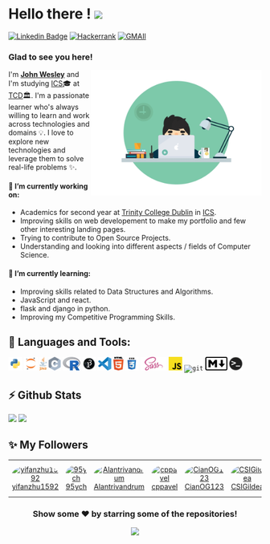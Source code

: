 # Hello there ! <img src="https://raw.githubusercontent.com/MartinHeinz/MartinHeinz/master/wave.gif" width="30px">

[![Linkedin Badge](https://img.shields.io/badge/linkedin%20-%230077B5.svg?&style=for-the-badge&logo=linkedin&logoColor=white)](https://www.linkedin.com/in/john-wesley-kommala-920739197/)
[![Hackerrank](https://img.shields.io/badge/-Hackerrank-2EC866?style=for-the-badge&logo=HackerRank&logoColor=white)](https://www.hackerrank.com/johnwesleygithub)
[![GMAIl](https://img.shields.io/badge/gmail-D14836?&style=for-the-badge&logo=gmail&logoColor=white)](mailto:johnwesleygithub@gmail.com)


### Glad to see you here!
<img align="right" height="250" width="340" alt="" src="images/happy coder.gif" />

 I'm **[John Wesley](https://github.com/JohnWesleyK)** and I'm studying [ICS](https://www.scss.tcd.ie/undergraduate/computer-science/)🎓 at [TCD](https://www.tcd.ie/)🏛. I'm a passionate learner who's always willing to learn and work across technologies and domains 💡. I love to explore new technologies and leverage them to solve real-life problems ✨. 

 #### 🔭 I’m currently working on:
- Academics for second year at [Trinity College Dublin](https://www.tcd.ie/) in [ICS](https://www.scss.tcd.ie/undergraduate/computer-science/).
- Improving skills on web developement to make my portfolio and few other interesting landing pages.
- Trying to contribute to Open Source Projects.
- Understanding and looking into different aspects / fields of Computer Science.

#### 🌱 I’m currently learning:
- Improving skills related to Data Structures and Algorithms.
- JavaScript and react.
- flask and django in python.
- Improving my Competitive Programming Skills.


## 🔧 Languages and Tools:
<code><img height="27" src="https://raw.githubusercontent.com/github/explore/80688e429a7d4ef2fca1e82350fe8e3517d3494d/topics/python/python.png" alt="python"></code>
<code><img height="27" src="https://raw.githubusercontent.com/github/explore/80688e429a7d4ef2fca1e82350fe8e3517d3494d/topics/jupyter-notebook/jupyter-notebook.png" alt="jupyter"></code>
<code><img height="27" src="images/java.svg" alt="java"></code>
<code><img height="27" src="images/c.svg" alt="c"></code>
<code><img height="27" src="images/R_logo.svg.png" alt="R"></code>
<code><img height="27" src="images/Processing_3_logo.png" alt="processing"></code>
<code><img height="27" src="images/vs-code.svg" alt="vs_code"></code>
<code><img height="27" src="images/html5.svg" alt="html"></code>
<code><img height="27" src="images/css.svg" alt="css"></code>
<code><img height="27" src="images/sass.png" alt="sass"></code>
<code><img height="27" src="images/javascript.svg" alt="javascript"></code>
<code><img height="27" src="https://devicons.github.io/devicon/devicon.git/icons/git/git-original.svg" alt="git"></code>
<code><img height="27" src="images/Markdown-mark.svg.png" alt="markdown"></code>
<code><img height="27" src="https://raw.githubusercontent.com/github/explore/80688e429a7d4ef2fca1e82350fe8e3517d3494d/topics/terminal/terminal.png" alt="terminal"></code>

<!-- <details>	 -->
  <!-- <summary><b> ⚡ Github Stats</b></summary> -->
## ⚡ Github Stats
<p float="center">
<img height="180em" src="https://github-readme-stats.vercel.app/api?username=JohnWesleyK&theme=cobalt&show_icons=true&hide_border=true" />
<img height="180em" src="https://github-readme-stats.vercel.app/api/top-langs/?username=JohnWesleyK&theme=cobalt&show_icons=true&hide_border=true&layout=compact&langs_count=8"/>
</p>


<!-- </details> -->
<!-- <p align="middle">
  <img src="https://media.giphy.com/media/I5bk7sUToEBxe/giphy.gif"/> 
</p> -->







<!-- END_SECTION:top-followers
<details>	
  <summary><b> ✨ My Followers</b></summary> -->
  <!--START_SECTION:top-followers-->
 ## ✨ My Followers
<table cellspacing="0" cellpadding="0">
  <tr align = "center" >
    <td align="center" >
      <a href="https://github.com/yifanzhu1592">
        <img src="https://avatars2.githubusercontent.com/u/37624724?s=400&u=0d6496d8c81f82d1d4417974c6f85a04c131c364&v=4" style = "border-radius: 50%;" width="70rem" alt="yifanzhu1592"/>
      </a>
      <br />
      <a href="https://github.com/yifanzhu1592">yifanzhu1592</a>
    </td>
    <td align="center" >
      <a href="https://github.com/95ych">
        <img src="https://avatars3.githubusercontent.com/u/55957942?s=400&u=52daffb829392af4442bc4e182c626ce1455c96a&v=4" style = "border-radius: 50%;" width="70rem" alt="95ych"/>
      </a>
      <br />
      <a href="https://github.com/Alantrivandrum">95ych</a>
    </td>
    <td align="center" >
      <a href="https://github.com/Alantrivandrum">
        <img src="https://avatars3.githubusercontent.com/u/47579004?s=400&u=ab2b77405d13f8aaec53b14e59051f43c2f401b0&v=4" style = "border-radius: 50%;" width="70rem" alt="Alantrivandrum"/>
      </a>
      <br />
      <a href="https://github.com/Alantrivandrum">Alantrivandrum</a>
    </td>
    <td align="center" >
      <a href="https://github.com/cppavel">
        <img src="https://avatars3.githubusercontent.com/u/24837651?s=400&u=b36b994307e263dbeb0ad14e81b915935cdac962&v=4" style = "border-radius: 50%;" width="70rem" alt="cppavel"/>
      </a>
      <br />
      <a href="https://github.com/cppavel">cppavel</a>
    </td>
    <!-- </tr>
    <tr align = "center"> -->
    <td align="center" >
      <a href="https://github.com/CianOG123">
        <img src="https://avatars3.githubusercontent.com/u/29048772?s=400&u=d4d6946f2c2124a868712df4f1f8548564de864e&v=4" style = "border-radius: 50%;" width="70rem" alt="CianOG123"/>
      </a>
      <br />
      <a href="https://github.com/CianOG123">CianOG123</a>
    </td>
    <td align="center" >
      <a href="https://github.com/CSIGildea">
        <img src="https://avatars2.githubusercontent.com/u/25468725?s=400&u=24d7bb7533e25f49c65b8db8487af91c21f316a2&v=4" style = "border-radius: 50%;" width="70rem" alt="CSIGildea"/>
      </a>
      <br />
      <a href="https://github.com/CSIGildea">CSIGildea</a>
    </td>
     <td align="center" >
      <a href="https://github.com/eli-scorpio">
        <img src="https://avatars0.githubusercontent.com/u/62078721?s=400&u=47614c8177500c40e6e0a83b74e355fd35461a53&v=4" style = "border-radius: 50%;" width="70rem" alt="eli-scorpio"/>
      </a>
      <br />
      <a href="https://github.com/eli-scorpio">eli-scorpio</a>
    </td>
    <td align="center" >
      <a href="https://github.com/borsakv">
        <img src="https://avatars2.githubusercontent.com/u/60220650?s=400&u=17215877e7053749c0b861ac47c11a6b3dcaa406&v=4" style = "border-radius: 50%;" style = "border-radius: 50%;" width="70rem" alt="borsakv"/>
      </a>
      <br />
      <a href="https://github.com/borsakv">borsakv</a>
    </td>
    </tr>
</table>
  <!-- </details> -->


<div align="center">

### Show some ❤️ by starring some of the repositories!

</div>
<!-- <p align="middle">
  <img src="https://profile-counter.glitch.me/JohnWesleyK/count.svg" />
</p> -->
<p align="middle">
<a href="https://github.com/JohnWesleyK">
  <img src="https://img.shields.io/badge/Made%20with%20%E2%9D%A4%EF%B8%8Fby-JohnWesleyK-%23fc0349" />
</p>




<!-- ![Progress Bar CI](https://github.com/liununu/liununu/workflows/Progress%20Bar%20CI/badge.svg) -->
<!--
**JohnWesleyK/JohnWesleyK** is a ✨ _special_ ✨ repository because its `README.md` (this file) appears on your GitHub profile.

### 💼 Work Experience:
  - **Freelance Tutor**
    - Taught high school graduates Java and ARM assembly language.
Here are some ideas to get you started:

- 🔭 I’m currently working on ...
- 🌱 I’m currently learning ...
- 👯 I’m looking to collaborate on ...
- 🤔 I’m looking for help with ...
- 💬 Ask me about ...
- 📫 How to reach me: ...
- 😄 Pronouns: ...
- ⚡ Fun fact: ...
-->
